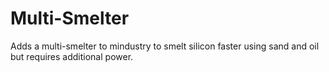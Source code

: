 # Multi-Smelter
Adds a multi-smelter to mindustry to smelt silicon faster using sand and oil but requires additional power. 
